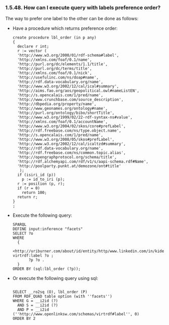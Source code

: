 <div id="sparqlpreforder" class="section">

<div class="titlepage">

<div>

<div>

### 1.5.48. How can I execute query with labels preference order?

</div>

</div>

</div>

The way to prefer one label to the other can be done as follows:

<div class="itemizedlist">

- Have a procedure which returns preference order:

  ``` programlisting
  create procedure lbl_order (in p any)
  {
    declare r int;
    r := vector (
    'http://www.w3.org/2000/01/rdf-schema#label',
    'http://xmlns.com/foaf/0.1/name',
    'http://purl.org/dc/elements/1.1/title',
    'http://purl.org/dc/terms/title',
    'http://xmlns.com/foaf/0.1/nick',
    'http://usefulinc.com/ns/doap#name',
    'http://rdf.data-vocabulary.org/name',
    'http://www.w3.org/2002/12/cal/ical#summary',
    'http://aims.fao.org/aos/geopolitical.owl#nameListEN',
    'http://s.opencalais.com/1/pred/name',
    'http://www.crunchbase.com/source_description',
    'http://dbpedia.org/property/name',
    'http://www.geonames.org/ontology#name',
    'http://purl.org/ontology/bibo/shortTitle',
    'http://www.w3.org/1999/02/22-rdf-syntax-ns#value',
    'http://xmlns.com/foaf/0.1/accountName',
    'http://www.w3.org/2004/02/skos/core#prefLabel',
    'http://rdf.freebase.com/ns/type.object.name',
    'http://s.opencalais.com/1/pred/name',
    'http://www.w3.org/2008/05/skos#prefLabel',
    'http://www.w3.org/2002/12/cal/icaltzd#summary',
    'http://rdf.data-vocabulary.org/name',
    'http://rdf.freebase.com/ns/common.topic.alias',
    'http://opengraphprotocol.org/schema/title',
    'http://rdf.alchemyapi.com/rdf/v1/s/aapi-schema.rdf#Name',
    'http://poolparty.punkt.at/demozone/ont#title'
     );
    if (isiri_id (p))
      p := id_to_iri (p);
    r := position (p, r);
    if (r = 0)
      return 100;
    return r;
  }
  ;
  ```

- Execute the following query:

  ``` programlisting
  SPARQL
  DEFINE input:inference "facets"
  SELECT ?o
  WHERE
    {
      <http://uriburner.com/about/id/entity/http/www.linkedin.com/in/kidehen#CV_mfrTl4s6Jy> virtrdf:label ?o ;
         ?p ?o .
    }
  ORDER BY (sql:lbl_order (?p));
  ```

- Or execute the following query using sql:

  ``` programlisting

  SELECT __ro2sq (O), lbl_order (P)
  FROM RDF_QUAD table option (with ''facets'')
  WHERE G = __i2id (?)
    AND S = __i2id (?)
    AND P = __i2id (''http://www.openlinksw.com/schemas/virtrdf#label'', 0)
  ORDER BY 2
  ```

</div>

</div>
